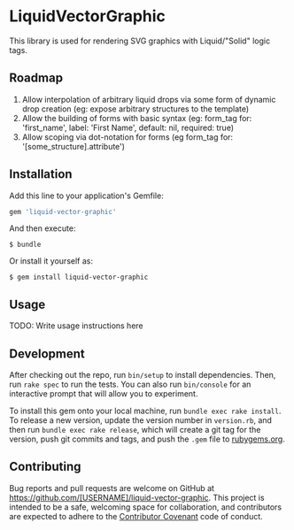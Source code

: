 # LiquidVectorGraphic
This library is used for rendering SVG graphics with Liquid/"Solid" logic tags.

## Roadmap

1. Allow interpolation of arbitrary liquid drops via some form of dynamic drop creation (eg: expose arbitrary structures to the template)
2. Allow the building of forms with basic syntax (eg: form_tag for: 'first_name', label: 'First Name', default: nil, required: true)
3. Allow scoping via dot-notation for forms (eg form_tag for: '[some_structure].attribute')

## Installation

Add this line to your application's Gemfile:

```ruby
gem 'liquid-vector-graphic'
```

And then execute:

    $ bundle

Or install it yourself as:

    $ gem install liquid-vector-graphic

## Usage

TODO: Write usage instructions here

## Development

After checking out the repo, run `bin/setup` to install dependencies. Then, run `rake spec` to run the tests. You can also run `bin/console` for an interactive prompt that will allow you to experiment.

To install this gem onto your local machine, run `bundle exec rake install`. To release a new version, update the version number in `version.rb`, and then run `bundle exec rake release`, which will create a git tag for the version, push git commits and tags, and push the `.gem` file to [rubygems.org](https://rubygems.org).

## Contributing

Bug reports and pull requests are welcome on GitHub at https://github.com/[USERNAME]/liquid-vector-graphic. This project is intended to be a safe, welcoming space for collaboration, and contributors are expected to adhere to the [Contributor Covenant](http://contributor-covenant.org) code of conduct.
